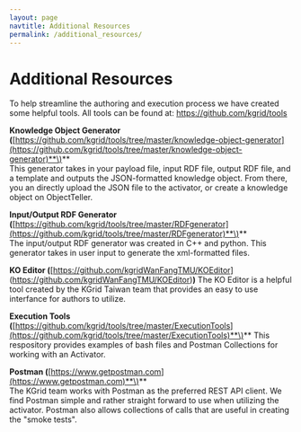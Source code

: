 ```yaml
---
layout: page
navtitle: Additional Resources
permalink: /additional_resources/
---
```

# Additional Resources

To help streamline the authoring and execution process we have created some helpful tools. All tools can be found at: https://github.com/kgrid/tools

**Knowledge Object Generator \(**[https://github.com/kgrid/tools/tree/master/knowledge-object-generator](https://github.com/kgrid/tools/tree/master/knowledge-object-generator)**\)**  
This generator takes in your payload file, input RDF file, output RDF file, and a template and outputs the JSON-formatted knowledge object. From there, you an directly upload the JSON file to the activator, or create a knowledge object on ObjectTeller.

**Input/Output RDF Generator \(**[https://github.com/kgrid/tools/tree/master/RDFgenerator](https://github.com/kgrid/tools/tree/master/RDFgenerator)**\)**  
The input/output RDF generator was created in C++ and python. This generator takes in user input to generate the xml-formatted files.

**KO Editor \(**[https://github.com/kgridWanFangTMU/KOEditor] (https://github.com/kgridWanFangTMU/KOEditor)**\)**
The KO Editor is a helpful tool created by the KGrid Taiwan team that provides an easy to use interfance for authors to utilize.

**Execution Tools \(**[https://github.com/kgrid/tools/tree/master/ExecutionTools](https://github.com/kgrid/tools/tree/master/ExecutionTools)**\)**
This respository provides examples of bash files and Postman Collections for working with an Activator.

**Postman \(**[https://www.getpostman.com](https://www.getpostman.com)**\)**  
The KGrid team works with Postman as the preferred REST API client. We find Postman simple and rather straight forward to use when utilizing the activator. Postman also allows collections of calls that are useful in creating the "smoke tests".
